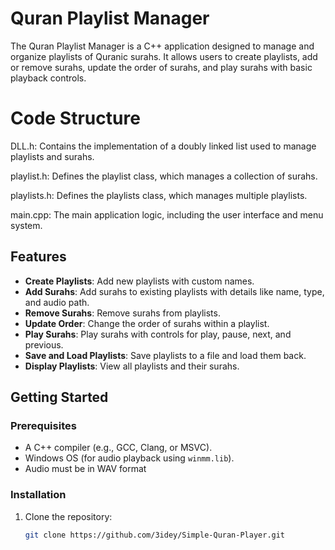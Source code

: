 # Quran Playlist Manager

The Quran Playlist Manager is a C++ application designed to manage and organize playlists of Quranic surahs. It allows users to create playlists, add or remove surahs, update the order of surahs, and play surahs with basic playback controls.

# Code Structure

DLL.h: Contains the implementation of a doubly linked list used to manage playlists and surahs.

playlist.h: Defines the playlist class, which manages a collection of surahs.

playlists.h: Defines the playlists class, which manages multiple playlists.

main.cpp: The main application logic, including the user interface and menu system.
## Features

- **Create Playlists**: Add new playlists with custom names.
- **Add Surahs**: Add surahs to existing playlists with details like name, type, and audio path.
- **Remove Surahs**: Remove surahs from playlists.
- **Update Order**: Change the order of surahs within a playlist.
- **Play Surahs**: Play surahs with controls for play, pause, next, and previous.
- **Save and Load Playlists**: Save playlists to a file and load them back.
- **Display Playlists**: View all playlists and their surahs.

## Getting Started

### Prerequisites

- A C++ compiler (e.g., GCC, Clang, or MSVC).
- Windows OS (for audio playback using `winmm.lib`).
- Audio must be in WAV format

### Installation

1. Clone the repository:
   ```bash
   git clone https://github.com/3idey/Simple-Quran-Player.git
